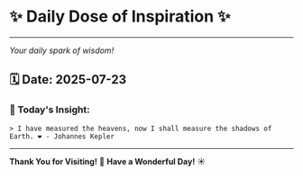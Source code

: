 # ✨ Daily Dose of Inspiration ✨

--- 

_Your daily spark of wisdom!_

## 🗓️ Date: **2025-07-23**

### 💬 Today's Insight:
```
> I have measured the heavens, now I shall measure the shadows of Earth. ❤️ - Johannes Kepler
```

--- 

**Thank You for Visiting!** 🙏
**Have a Wonderful Day!** ☀️
